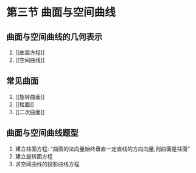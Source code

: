# 第三节 曲面与空间曲线

## 曲面与空间曲线的几何表示

1. [[曲面方程]]
2. [[空间曲线]]

## 常见曲面

1. [[旋转曲面]]
2. [[柱面]]
3. [[二次曲面]]

## 曲面与空间曲线题型

1. 建立柱面方程: <q>曲面的法向量始终垂直一定直线的方向向量,则曲面是柱面</q>
2. 建立旋转面方程
3. 求空间曲线的投影曲线方程
